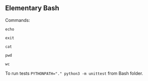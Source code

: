 ## Elementary Bash

Commands: 

```echo```

```exit```

```cat```

```pwd```

```wc```

To run tests ```PYTHONPATH="." python3 -m unittest``` from Bash folder.
